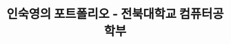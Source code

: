 ---
title: "인숙영의 포트폴리오 - 전북대학교 컴퓨터공학부"
description: "전북대학교 컴퓨터공학부 인숙영의 포트폴리오. 프론트엔드 개발자 지망생으로 React, TypeScript, 데이터베이스 설계, 운영체제, 자료구조 프로젝트를 소개합니다."
keywords: "인숙영, SookYoung In, 전북대학교, 컴퓨터공학부, 프론트엔드 개발자, React, TypeScript, 포트폴리오, 데이터베이스 설계, 운영체제, 자료구조"
type: landing
sections:
  - block: about.avatar
    section_id: about
    content:
      username: admin
      text: ""
    design:
      background:
        color: ""
        text_color_light: false
        image:
          filename: ""
          filters:
            brightness: 0.5
      css_class: d-flex fullscreen align-items-center

  - block: portfolio
    section_id: portfolio
    content:
      title: "프로젝트"
      subtitle: ""
      count: 9
      page_type: project
      text: ""
    design:
      view: card
      columns: "3"

  - block: slider
    content:
      text: ""
      slides:
        - title: "React · TypeScript"
          content: "컴포넌트 설계와 상태 관리로 유지보수성 높은 UI 구현"
          background:
            image:
              filename: "/uploads/1_unsplash.jpg"
        - title: "Learning by Building"
          content: "작게 만들고 빠르게 개선하며 결과로 증명"
          background:
            image:
              filename: "/uploads/2_unsplash.jpg"
        - title: "Algorithms"
          content: "복잡도 분석을 바탕으로 효율적인 로직과 최적화"
          background:
            image:
              filename: "/uploads/3_unsplash.jpg"
    design:
      is_fullscreen: false
      slide_height: "420px"
      interval: 0

  - block: experience
    section_id: experience
    content:
      title: "경력"
      subtitle: ""
      text: ""
      date_format: "2006년 1월"
      items:
        - title: "동아리 활동"
          company: "Koala"
          location: "전북대학교"
          date_start: "2024-03-02"
          date_end: "2024-06-20"
          description: "알고리즘 문제 해결 능력과 논리적 사고력을 기르기 위해 동아리 활동에 참여."
        - title: "SW 멘토링 멘티"
          company: "Online"
          location: "전북대학교"
          date_start: "2024-09-11"
          date_end: "2024-12-13"
          description: "선배 멘토와의 상호작용을 통해 실무 기술 역량을 강화하는 멘토링 프로그램에 참여."

  - block: contact
    section_id: contact
    content:
      title: "오시는 길"
      text: |
        전북대학교

        [GitHub](https://github.com/abc202313746) · [Instagram](https://www.instagram.com/insookyoung/)
        연락처: [010-4544-0797](tel:+821045440797)
        이메일: [isy0110@jbnu.ac.kr](mailto:isy0110@jbnu.ac.kr)

        <div class="map-embed" style="margin-top:12px;">
          <iframe
            src="https://www.google.com/maps?q=35.8469,127.1295&hl=ko&z=15&output=embed"
            width="100%"
            height="360"
            style="border:0;"
            allowfullscreen
            loading="lazy"
            referrerpolicy="no-referrer-when-downgrade"></iframe>
        </div>
      map:
        provider: OpenStreetMap
        zoom: 15
        center:
          lat: 35.8469
          lng: 127.1295
        markers:
          - title: "전북대학교"
            lat: 35.8469
            lng: 127.1295

  - block: markdown
    content:
      text: |
        {{< fab >}}
---